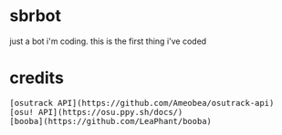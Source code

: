 # sbrbot
just a bot i'm coding. this is the first thing i've coded

# credits
<pre>
[osutrack API](https://github.com/Ameobea/osutrack-api)
[osu! API](https://osu.ppy.sh/docs/)
[booba](https://github.com/LeaPhant/booba)
</pre>
 
